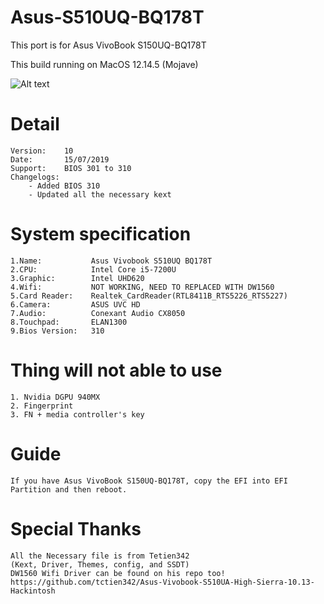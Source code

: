 # Asus-S510UQ-BQ178T
This port is for Asus VivoBook S150UQ-BQ178T 

This build running on MacOS 12.14.5 (Mojave)

![Alt text](https://cdn.macrumors.com/article-new/2018/01/macos_mojave_roundup.jpg)

# Detail

    Version:    10
    Date:       15/07/2019
    Support:    BIOS 301 to 310
    Changelogs:
        - Added BIOS 310
        - Updated all the necessary kext

# System specification

    1.Name:           Asus Vivobook S510UQ BQ178T
    2.CPU:            Intel Core i5-7200U
    3.Graphic:        Intel UHD620
    4.Wifi:           NOT WORKING, NEED TO REPLACED WITH DW1560
    5.Card Reader:    Realtek_CardReader(RTL8411B_RTS5226_RTS5227)
    6.Camera:         ASUS UVC HD
    7.Audio:          Conexant Audio CX8050
    8.Touchpad:       ELAN1300
    9.Bios Version:   310

# Thing will not able to use

    1. Nvidia DGPU 940MX
    2. Fingerprint
    3. FN + media controller's key

# Guide 

    If you have Asus VivoBook S150UQ-BQ178T, copy the EFI into EFI Partition and then reboot. 

# Special Thanks
    All the Necessary file is from Tetien342 
    (Kext, Driver, Themes, config, and SSDT)
    DW1560 Wifi Driver can be found on his repo too!
    https://github.com/tctien342/Asus-Vivobook-S510UA-High-Sierra-10.13-Hackintosh
    

    
